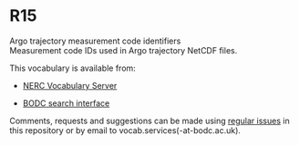 # R15
Argo trajectory measurement code identifiers  
Measurement code IDs used in Argo trajectory NetCDF files.

This vocabulary is available from:

* [NERC Vocabulary Server](http://vocab.nerc.ac.uk/collection/R15/current/)

* [BODC search interface](https://www.bodc.ac.uk/resources/vocabularies/vocabulary_search/R15/)

Comments, requests and suggestions can be made using [regular issues](https://github.com/nvs-vocabs/R15/issues/new) in this repository or by email to vocab.services(-at-bodc.ac.uk).
